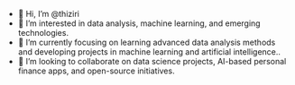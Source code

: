 - 👋 Hi, I’m @thiziri  
- 👀 I’m interested in data analysis, machine learning, and emerging technologies.  
- 🌱 I’m currently focusing on learning advanced data analysis methods and developing projects in machine learning and artificial intelligence..  
- 💞️ I’m looking to collaborate on data science projects, AI-based personal finance apps, and open-source initiatives.  



